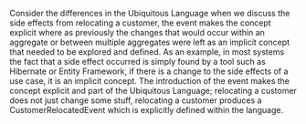 Consider the differences in the Ubiquitous Language when we discuss the side effects from relocating a customer, the event makes the concept explicit where as previously the changes that would occur within an aggregate or between multiple aggregates were left as an implicit concept that needed to be explored and defined. As an example, in most systems the fact that a side effect occurred is simply found by a tool such as Hibernate or Entity Framework, if there is a change to the side effects of a use case, it is an implicit concept. The introduction of the event makes the concept explicit and part of the Ubiquitous Language; relocating a customer does not just change some stuff, relocating a customer produces a CustomerRelocatedEvent which is explicitly defined within the language.




